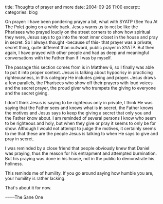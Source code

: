 title: Thoughts of prayer and more
date: 2004-09-26 11:00
excerpt: 
categories: blog

On prayer:
I have been pondering prayer a bit, what with SYATP (See You At The Pole) going on a while back. Jesus warns us to not be like the Pharisees who prayed loudly on the street corners to show how spiritual they were, Jesus says to go into the most inner closet in the house and pray in secret. So I always thought -because of this- that prayer was a private, secret thing, quite different than outward, public prayer in SYATP. But then again, I have prayed with other people and had as deep and meaningful conversations with the Father than if I was by myself.

The passage this section comes from is in Matthew 6, so I finally was able to put it into proper context. Jesus is talking about hypocrisy in practicing righteousness, in this category He includes giving and prayer. Jesus draws a few parallels, the Pharisees who show off their prayers with loud voices and the secret prayer, the proud giver who trumpets the giving to everyone and the secret giving.

I don't think Jesus is saying to be righteous only in private, I think He was saying that the Father sees and knows what is in secret, the Father knows the motives and Jesus says to keep the giving a secret that only you and the Father know about. I am reminded of several persons I know who seem to be righteous and holy, but when they give or pray it seems to only be for show. Although I would not attempt to judge the motives, it certainly seems to me that these are the people Jesus is talking to when He says to give and pray in secret.

I was reminded by a close friend that people obviously knew that Daniel was praying, thus the reason for his entrapment and attempted burnination. But his praying was done in his house, not in the public to demonstrate his holiness.

This reminds me of humility. If you go around saying how humble you are, your humility is rather lacking.

That's about it for now.

-----The Sane One